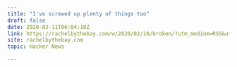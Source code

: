 ```yaml
---
title: "I've screwed up plenty of things too"
draft: false
date: 2020-02-11T06:04:18Z
link: https://rachelbythebay.com/w/2020/02/10/broken/?utm_medium=RSS&utm_source=hune
site: rachelbythebay.com
topic: Hacker News  

---
```


